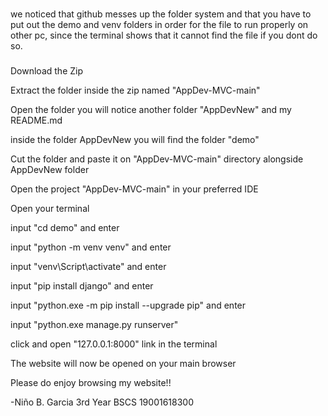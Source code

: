 ### 
we noticed that github messes up the folder system and that you have to put out the demo and venv folders in order for the file to run properly on other pc, since the terminal shows that it cannot find the file if you dont do so.
###

Download the Zip

Extract the folder inside the zip named "AppDev-MVC-main"

Open the folder you will notice another folder "AppDevNew" and my README.md

inside the folder AppDevNew you will find the folder "demo"

Cut the folder and paste it on "AppDev-MVC-main" directory alongside AppDevNew folder

Open the project "AppDev-MVC-main" in your preferred IDE 

Open your terminal 

input "cd demo" and enter

input "python -m venv venv" and enter

input "venv\Script\activate" and enter

input "pip install django" and enter

input "python.exe -m pip install --upgrade pip" and enter

input "python.exe manage.py runserver"

click and open "127.0.0.1:8000" link in the terminal

The website will now be opened on your main browser

Please do enjoy browsing my website!!

-Niño B. Garcia 
3rd Year BSCS
19001618300
